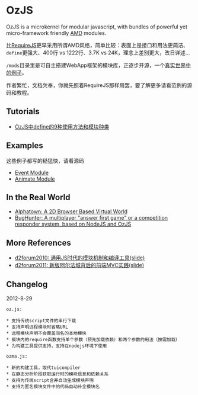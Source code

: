 # OzJS

OzJS is a microkernel for modular javascript, with bundles of powerful yet micro-framework friendly [AMD](http://requirejs.org/docs/whyamd.html) modules.

比[RequireJS](http://requirejs.org/)更早采用所谓AMD风格，简单比较：表面上是接口和用法更简洁、`define`更强大、400行 vs 1222行、3.7K vs 24K，理念上差别更大，改日详述…

`/mods`目录里是可自主搭建WebApp框架的模块库，正逐步开源，一个[真实世界中的例子](http://ww4.sinaimg.cn/large/62651c14jw1dvpfdi27o7j.jpg)。

作者繁忙，文档欠奉，你就先照着RequireJS那样用罢，要了解更多请看范例的源码和教程。

## Tutorials

* [OzJS中define的9种使用方法和模块种类](https://github.com/dexteryy/OzJS/blob/master/api.md)

## Examples

这些例子都写的糙猛快，请看源码

* [Event Module](https://github.com/dexteryy/OzJS/blob/master/tests/test_event.html)
* [Animate Module](https://github.com/dexteryy/OzJS/blob/master/tests/test_animate.html)

## In the Real World

* [Alphatown: A 2D Browser Based Virtual World](http://alphatown.com)
* [BugHunter: A multiplayer "answer first game" or a competition responder system, based on NodeJS and OzJS](https://github.com/dexteryy/BugHunter)

## More References

* [d2forum2010: 通用JS时代的模块机制和编译工具(slide)](http://www.slideshare.net/dexter_yy/js-6228773)
* [d2forum2011: 新版阿尔法城背后的前端MVC实践(slide)](http://www.slideshare.net/dexter_yy/mvc-8554206)

## Changelog

2012-8-29

    oz.js:

    * 支持传统script文件的串行下载
    * 支持声明远程模块时省略URL
    * 远程模块声明不会覆盖同名的本地模块
    * 模块内的require函数支持单个参数（预先加载依赖）和两个参数的用法（按需加载）
    * 为构建工具提供支持，支持在nodejs环境下使用

    ozma.js:

    * 新的构建工具，取代tuicompiler
    * 在静态分析阶段获取运行时的模块信息和依赖关系
    * 支持为传统script合并自动生成模块声明
    * 支持为匿名模块文件中的代码自动补全模块名
